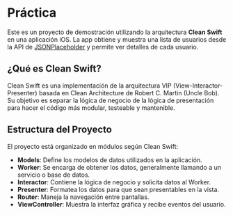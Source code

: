 # Práctica

Este es un proyecto de demostración utilizando la arquitectura **Clean Swift** en una aplicación iOS. La app obtiene y muestra una lista de usuarios desde la API de [JSONPlaceholder](https://jsonplaceholder.typicode.com/users) y permite ver detalles de cada usuario.

## ¿Qué es Clean Swift?

Clean Swift es una implementación de la arquitectura VIP (View-Interactor-Presenter) basada en Clean Architecture de Robert C. Martin (Uncle Bob). Su objetivo es separar la lógica de negocio de la lógica de presentación para hacer el código más modular, testeable y mantenible.

## Estructura del Proyecto

El proyecto está organizado en módulos según Clean Swift:

- **Models**: Define los modelos de datos utilizados en la aplicación.
- **Worker**: Se encarga de obtener los datos, generalmente llamando a un servicio o base de datos.
- **Interactor**: Contiene la lógica de negocio y solicita datos al Worker.
- **Presenter**: Formatea los datos para que sean presentables en la vista.
- **Router**: Maneja la navegación entre pantallas.
- **ViewController**: Muestra la interfaz gráfica y recibe eventos del usuario.
